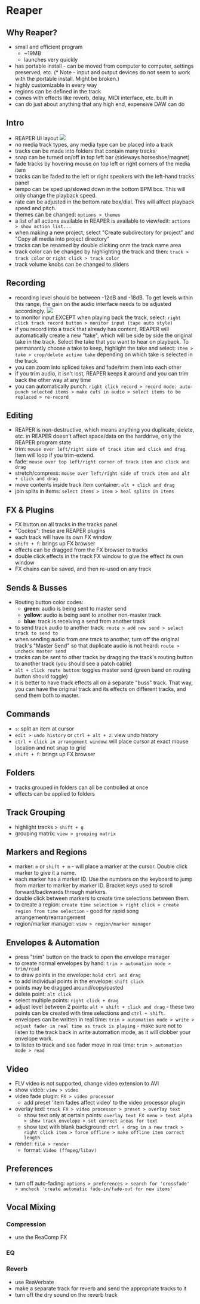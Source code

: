 # Reaper

## Why Reaper?
- small and efficient program
  - ~19MB
  - launches very quickly
- has portable install - can be moved from computer to computer, settings preserved, etc. (* Note - input and output devices do not seem to work with the portable install. Might be broken.)
- highly customizable in every way
- regions can be defined in the track
- comes with effects like reverb, delay, MIDI interface, etc. built in
- can do just about anything that any high end, expensive DAW can do

## Intro
- REAPER UI layout
![](./images/layout.PNG)<br/>
- no media track types, any media type can be placed into a track
- tracks can be made into folders that contain many tracks
- snap can be turned on/off in top left bar (sideways horseshoe/magnet)
- fade tracks by hovering mouse on top left or right corners of the media item
- tracks can be faded to the left or right speakers with the left-hand tracks panel
- tempo can be sped up/slowed down in the bottom BPM box. This will only change the playback speed.
- rate can be adjusted in the bottom rate box/dial. This will affect playback speed and pitch.
- themes can be changed: `options > themes`
- a list of all actions available in REAPER is available to view/edit: `actions > show action list...`
- when making a new project, select "Create subdirectory for project" and "Copy all media into project directory"
- tracks can be renamed by double clicking onm the track name area
- track color can be changed by highlighting the track and then: `track > track color` or `right click > track color`
- track volume knobs can be changed to sliders

## Recording
- recording level should be between -12dB and -18dB. To get levels within this range, the gain on the audio interface needs to be adjusted accordingly.
![](./images/recording-levels.PNG)<br/>
- to monitor input EXCEPT when playing back the track, select: `right click track record button > monitor input (tape auto style)`
- if you record into a track that already has content, REAPER will automatically create a new "take", which will be side by side the original take in the track. Select the take that you want to hear on playback. To permanantly choose a take to keep, highlight the take and select: `item > take > crop/delete active take` depending on which take is selected in the track.
- you can zoom into spliced takes and fade/trim them into each other
- if you trim audio, it isn't lost, REAPER keeps it around and you can trim back the other way at any time
- you can automatically punch: `right click record > record mode: auto-punch selected items > make cuts in audio > select items to be replaced > re-record`

## Editing
- REAPER is non-destructive, which means anything you duplicate, delete, etc. in REAPER doesn't affect space/data on the harddrive, only the REAPER program state
- trim: `mouse over left/right side of track item and click and drag`. Item will loop if you trim-extend.
- fade: `mouse over top left/right corner of track item and click and drag`
- stretch/compress: `mouse over left/right side of track item and alt + click and drag`
- move contents inside track item container: `alt + click and drag`
- join splits in items: `select items > item > heal splits in items`

## FX & Plugins
- FX button on all tracks in the tracks panel
- "Cockos": these are REAPER plugins
- each track will have its own FX window
- `shift + f`: brings up FX browser
- effects can be dragged from the FX browser to tracks
- double click effects in the track FX window to give the effect its own window
- FX chains can be saved, and then re-used on any track

## Sends & Busses
- Routing button color codes:
  - **green**: audio is being sent to master send
  - **yellow**: audio is being sent to another non-master track
  - **blue**: track is receiving a send from another track
- to send track audio to another track: `route > add new send > select track to send to`
- when sending audio from one track to another, turn off the original track's "Master Send" so that duplicate audio is not heard: `route > uncheck master send`
- tracks can be sent to other tracks by dragging the track's routing button to another track (you should see a patch cable)
- `alt + click route button`: toggles master send (green band on routing button should toggle)
- it is better to have track effects all on a separate "buss" track. That way, you can have the original track and its effects on different tracks, and send them both to master.

## Commands
- `s`: split an item at cursor
- `edit > undo history` or `ctrl + alt + z`: view undo history
- `ctrl + click in arrangement window`: will place cursor at exact mouse location and not snap to grid
- `shift + f`: brings up FX browser

## Folders
- tracks grouped in folders can all be controlled at once
- effects can be applied to folders

## Track Grouping
- highlight tracks > `shift + g`
- grouping matrix: `view > grouping matrix`

## Markers and Regions
- marker: `m` or `shift + m` - will place a marker at the cursor. Double click marker to give it a name.
- each marker has a marker ID. Use the numbers on the keyboard to jump from marker to marker by marker ID. Bracket keys used to scroll forward/backwards through markers.
- double click between markers to create time selections between them.
- to create a region: `create time selection > right click > create region from time selection` - good for rapid song arrangement/rearrangement
- region/marker manager: `view > region/marker manager`

## Envelopes & Automation
- press "trim" button on the track to open the envelope manager
- to create normal envelopes by hand: `trim > automation mode > trim/read`
- to draw points in the envelope: `hold ctrl and drag`
- to add individual points in the envelope: `shift click`
- points may be dragged around/copy/pasted
- delete point: `alt click`
- select multiple points: `right click + drag`
- adjust level between 2 points: `alt + shift + click and drag` - these two points can be created with time selections and `ctrl + shift`.
- envelopes can be written in real time: `trim > automation mode > write > adjust fader in real time as track is playing` - make sure not to listen to the track back in write automation mode, as it will clobber your envelope work.
- to listen to track and see fader move in real time: `trim > automation mode > read`

## Video
- FLV video is not supported, change video extension to AVI
- show video: `view > video`
- video fade plugin: `FX > video processor`
  - add preset 'item fades affect video' to the video processor plugin
- overlay text: `track FX > video processor > preset > overlay text`
  - show text only at certain points: `overlay text FX menu > text alpha > show track envelope > set correct areas for text`
  - show text with blank background: `ctrl + drag in a new track > right click item > force offline > make offline item correct length`
- render: `file > render`
  - format: `Video (ffmpeg/libav)`

## Preferences
- turn off auto-fading: `options > preferences > search for 'crossfade' > uncheck 'create automatic fade-in/fade-out for new items'`

## Vocal Mixing

### Compression
- use the ReaComp FX

### EQ

### Reverb
- use ReaVerbate
- make a separate track for reverb and send the appropriate tracks to it
- turn off the dry sound on the reverb track
